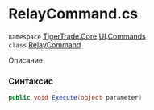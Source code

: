 
# RelayCommand.cs
`namespace` [TigerTrade.Core](../../../TigerTrade.Core.md).[UI](../../../TigerTrade.Core/UI.md).[Commands](../../../TigerTrade.Core/UI/Commands.md)  
    `class` [RelayCommand](../../RelayCommand.cs.md)

Описание

### Синтаксис
```csharp
public void Execute(object parameter)
```


                    
                    